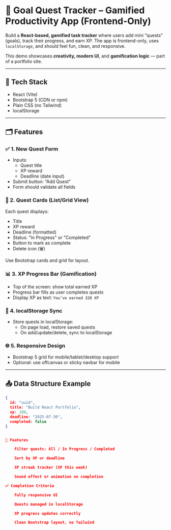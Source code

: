 # 🎯 Goal Quest Tracker – Gamified Productivity App (Frontend-Only)

Build a **React-based, gamified task tracker** where users add mini "quests" (goals), track their progress, and earn XP. The app is frontend-only, uses `localStorage`, and should feel fun, clean, and responsive.

This demo showcases **creativity, modern UI**, and **gamification logic** — part of a portfolio site.

---

## 🧱 Tech Stack

- React (Vite)
- Bootstrap 5 (CDN or npm)
- Plain CSS (no Tailwind)
- localStorage

---

## 🗂 Features

### ✅ 1. New Quest Form
- Inputs:
  - Quest title
  - XP reward
  - Deadline (date input)
- Submit button: “Add Quest”
- Form should validate all fields

### 🧾 2. Quest Cards (List/Grid View)
Each quest displays:
- Title
- XP reward
- Deadline (formatted)
- Status: "In Progress" or "Completed"
- Button to mark as complete
- Delete icon (🗑️)

Use Bootstrap cards and grid for layout.

### 📊 3. XP Progress Bar (Gamification)
- Top of the screen: show total earned XP
- Progress bar fills as user completes quests
- Display XP as text: `You’ve earned 320 XP`

### 💾 4. localStorage Sync
- Store quests in localStorage:
  - On page load, restore saved quests
  - On add/update/delete, sync to localStorage

### 🌐 5. Responsive Design
- Bootstrap 5 grid for mobile/tablet/desktop support
- Optional: use offcanvas or sticky navbar for mobile


---

## 📤 Data Structure Example

```json
{
  id: "uuid",
  title: "Build React Portfolio",
  xp: 100,
  deadline: "2025-07-30",
  completed: false
}


🧪 Features 

    Filter quests: All / In Progress / Completed

    Sort by XP or deadline

    XP streak tracker (XP this week)

    Sound effect or animation on completion

✅ Completion Criteria

    Fully responsive UI

    Quests managed in localStorage

    XP progress updates correctly

    Clean Bootstrap layout, no Tailwind
